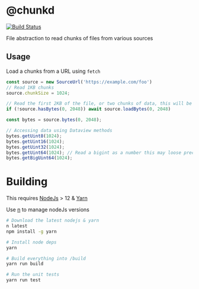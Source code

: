 # @chunkd

[![Build Status](https://github.com/blacha/chunkd/workflows/Main/badge.svg)](https://github.com/blacha/chunkd/actions)


File abstraction to read chunks of files from various sources

## Usage

Load a chunks from a URL using `fetch`

```typescript
const source = new SourceUrl('https://example.com/foo')
// Read 1KB chunks
source.chunkSize = 1024;

// Read the first 2KB of the file, or two chunks of data, this will be one HTTP Range requests
if (!source.hasBytes(0, 2048)) await source.loadBytes(0, 2048)

const bytes = source.bytes(0, 2048);

// Accessing data using Dataview methods
bytes.getUint8(1024);
bytes.getUint16(1024);
bytes.getUint32(1024);
bytes.getUint64(1024); // Read a bigint as a number this may loose precision
bytes.getBigUint64(1024);
```


# Building

This requires [NodeJs](https://nodejs.org/en/) > 12 & [Yarn](https://yarnpkg.com/en/)

Use [n](https://github.com/tj/n) to manage nodeJs versions

```bash
# Download the latest nodejs & yarn
n latest
npm install -g yarn

# Install node deps
yarn

# Build everything into /build
yarn run build

# Run the unit tests
yarn run test
```
